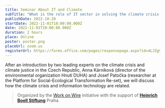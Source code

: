 ```yaml
---
title: Seminar About IT and Climate
subTitle: "What is the role of IT sector in solving the climate crisis and what can employees do about it?"
publishDate: 2022-10-20
startDate: 2022-11-01T18:00:00.000Z
date: 2022-11-01T20:00:00.000Z
duration: 2 hours
place: Online
poster: poster.png
placeUrl: zoom.us
registerUrl: https://forms.office.com/pages/responsepage.aspx?id=4LJZg9auY0CssXj57_7NCpF7Rn6hFQJOmZ4Z5I1XnTNUNjRMR1BSUkJMMkdDWjc5VEtJTENIR0VWMS4u&fbclid=IwAR2nyZxQkIZoQW5BMwn6Y038Twe3LmjYGLD4oUI716BRGyAAg4eeB0ZksFU
---
```

After an introduction by two leading experts on the climate crisis and climate justice in the Czech Republic,
Anna Kárníková (director of the environmental organization Hnutí DUHA)
and Josef Patočka (researcher at the Platform for Social-Ecological Transformation Re-set),
we will discuss how the climate crisis and information technology are related.

> Organized by the [Work on Wire](https://pracenadrate.cz/en/) initiative
> with the support of [**Heinrich Boell Stiftung**](https://cz.boell.org) Praha

